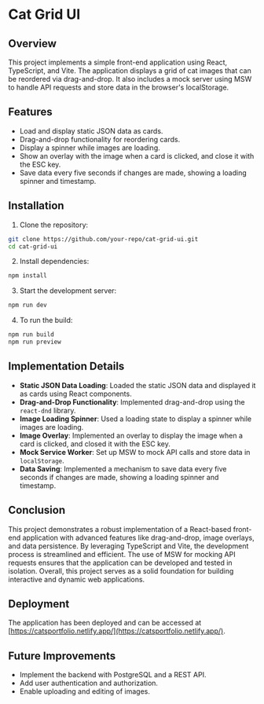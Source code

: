 # Cat Grid UI

## Overview

This project implements a simple front-end application using React, TypeScript, and Vite. The application displays a grid of cat images that can be reordered via drag-and-drop. It also includes a mock server using MSW to handle API requests and store data in the browser's localStorage.

## Features

- Load and display static JSON data as cards.
- Drag-and-drop functionality for reordering cards.
- Display a spinner while images are loading.
- Show an overlay with the image when a card is clicked, and close it with the ESC key.
- Save data every five seconds if changes are made, showing a loading spinner and timestamp.

## Installation

1. Clone the repository:
  ```sh
  git clone https://github.com/your-repo/cat-grid-ui.git
  cd cat-grid-ui
  ```

2. Install dependencies:
  ```sh
  npm install
  ```

3. Start the development server:
  ```sh
  npm run dev
  ```

4. To run the build:
  ```sh
  npm run build
  npm run preview
  ```

## Implementation Details

- **Static JSON Data Loading**: Loaded the static JSON data and displayed it as cards using React components.
- **Drag-and-Drop Functionality**: Implemented drag-and-drop using the `react-dnd` library.
- **Image Loading Spinner**: Used a loading state to display a spinner while images are loading.
- **Image Overlay**: Implemented an overlay to display the image when a card is clicked, and closed it with the ESC key.
- **Mock Service Worker**: Set up MSW to mock API calls and store data in `localStorage`.
- **Data Saving**: Implemented a mechanism to save data every five seconds if changes are made, showing a loading spinner and timestamp.

## Conclusion

This project demonstrates a robust implementation of a React-based front-end application with advanced features like drag-and-drop, image overlays, and data persistence. By leveraging TypeScript and Vite, the development process is streamlined and efficient. The use of MSW for mocking API requests ensures that the application can be developed and tested in isolation. Overall, this project serves as a solid foundation for building interactive and dynamic web applications.

## Deployment

The application has been deployed and can be accessed at [https://catsportfolio.netlify.app/](https://catsportfolio.netlify.app/).

## Future Improvements

- Implement the backend with PostgreSQL and a REST API.
- Add user authentication and authorization.
- Enable uploading and editing of images.

